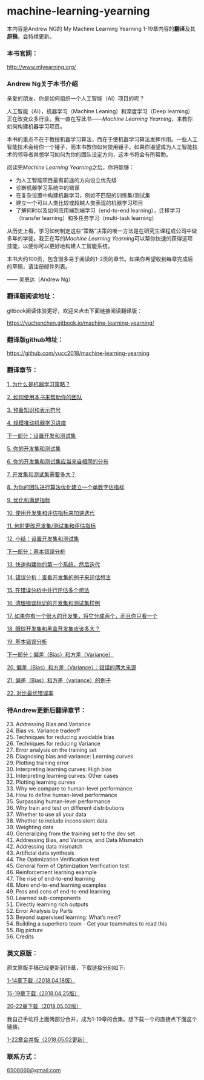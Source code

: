 # machine-learning-yearning

本内容是Andrew NG的 My Machine Learning Yearning 1-19章内容的**翻译**及其**原稿**，会持续更新。

### 本书官网：

http://www.mlyearning.org/


### Andrew Ng关于本书介绍

亲爱的朋友，你是如何组织一个人工智能（AI）项目的呢？

人工智能（AI），机器学习（Machine Leaning）和深度学习（Deep learning）正在改变众多行业。我一直在写此书——*Machine Learning Yearning*，来教你如何构建机器学习项目。

本书的重点不在于教授机器学习算法，而在于使机器学习算法发挥作用。一些人工智能技术会给你一个锤子，而本书教你如何使用锤子。如果你渴望成为人工智能技术的领导者并想学习如何为你的团队设定方向，这本书将会有所帮助。

阅读完*Machine Learning Yearning*之后，你将能够：

- 为人工智能项目最有前途的方向设立优先级
- 诊断机器学习系统中的错误
- 在复杂设置中构建机器学习，例如不匹配的训练集/测试集
- 建立一个可以人类比较或超越人类表现的机器学习项目
- 了解何时以及如何应用端到端学习（end-to-end learning），迁移学习（transfer learning）和多任务学习（multi-task learning）

从历史上看，学习如何制定这些“策略”决策的唯一方法是在研究生课程或公司中做多年的学徒。我正在写的*Machine Learning Yearning*可以帮你快速的获得这项技能，以便你可以更好地构建人工智能系统。

本书大约100页，包含很多易于阅读的1-2页的章节。如果你希望收到每章完成后的草稿，请注册邮件列表。

—— 吴恩达（Andrew Ng）

### 翻译版阅读地址：

gitbook阅读体验更好，欢迎来点击下面链接阅读翻译版：

https://yuchenchen.gitbook.io/machine-learning-yearning/

### 翻译版github地址：

https://github.com/yucc2018/machine-learning-yearning

### 翻译章节：

[1. 为什么是机器学习策略？](chapter1.md)

[2. 如何使用本书来帮助你的团队](chapter2.md)

[3. 预备知识和表示符号](chapter3.md)

[4. 规模推动机器学习进度](chapter4.md)

[下一部分：设置开发和测试集](part1.md)

[5. 你的开发集和测试集](chapter5.md)

[6. 你的开发集和测试集应当来自相同的分布](chapter6.md)

[7. 开发集和测试集需要多大？](chapter7.md)

[8. 为你的团队进行算法优化建立一个单数字估指标](chapter8.md)

[9. 优化和满足指标](chapter9.md)

[10. 使用开发集和评估指标来加速迭代](chapter10.md)

[11. 何时更改开发集/测试集和评估指标](chapter11.md)

[12. 小结：设置开发集和测试集](chapter12.md)

[下一部分：基本错误分析](part2.md)

[13. 快速构建你的第一个系统，然后迭代](chapter13.md)

[14. 错误分析：查看开发集的例子来评估想法](chapter14.md)

[15. 在错误分析中并行评估多个想法](chapter15.md)

[16. 清理错误标记的开发集和测试集样例](chapter16.md)

[17. 如果你有一个很大的开发集，将它分成两个，而且你只看一个](chapter17.md)

[18. 眼球开发集和黑盒开发集应该多大？](chapter18.md)

[19. 基本错误分析](chapter19.md)

[下一部分：偏差（Bias）和方差（Variance）](part3.md)

[20. 偏差（Bias）和方差（Variance）：错误的两大来源](chapter20.md)

[21. 偏差（Bias）和方差（variance）的例子](chapter21.md)

[22. 对比最优错误率](chapter22.md)

### 待Andrew更新后翻译章节：

23. Addressing Bias and Variance
24. Bias vs. Variance tradeoff
25. Techniques for reducing avoidable bias
26. Techniques for reducing Variance
27. Error analysis on the training set
28. Diagnosing bias and variance: Learning curves
29. Plotting training error
30. Interpreting learning curves: High bias
31. Interpreting learning curves: Other cases
32. Plotting learning curves
33. Why we compare to human-level performance
34. How to define human-level performance
35. Surpassing human-level performance
36. Why train and test on different distributions
37. Whether to use all your data
38. Whether to include inconsistent data
39. Weighting data
40. Generalizing from the training set to the dev set
41. Addressing Bias, and Variance, and Data Mismatch
42. Addressing data mismatch
43. Artificial data synthesis
44. The Optimization Verification test
45. General form of Optimization Verification test
46. Reinforcement learning example
47. The rise of end-to-end learning
48. More end-to-end learning examples
49. Pros and cons of end-to-end learning
50. Learned sub-components
51. Directly learning rich outputs
52. Error Analysis by Parts
53. Beyond supervised learning: What’s next?
54. Building a superhero team - Get your teammates to read this
55. Big picture
56. Credits


### 英文原版：

原文原版手稿已经更新到19章，下载链接分别如下:

[1-14章下载（2018.04.18版）](https://github.com/yucc2018/machine-learning-yearning/blob/master/Draft%20of%20Machine%20Learning%20Yearning/Ng_MLY01.pdf)

[15-19章下载（2018.04.25版）](https://github.com/yucc2018/machine-learning-yearning/blob/master/Draft%20of%20Machine%20Learning%20Yearning/Ng_MLY02.pdf)

[20-22章下载（2018.05.02版）](https://github.com/yucc2018/machine-learning-yearning/blob/master/Draft%20of%20Machine%20Learning%20Yearning/Ng_MLY03.pdf)

我自己手动将上面两部分合并，成为1-19章的合集。想下载一个的直接点下面这个链接。

[1-22章合并版（2018.05.02更新）](https://github.com/yucc2018/machine-learning-yearning/blob/master/Draft%20of%20Machine%20Learning%20Yearning/Ng_MLY_chapter1-22.pdf)

### 联系方式：

6506666@gmail.com







